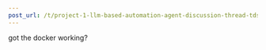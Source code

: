 ```yaml
---
post_url: /t/project-1-llm-based-automation-agent-discussion-thread-tds-jan-2025/164277/340
---
```

got the docker working?